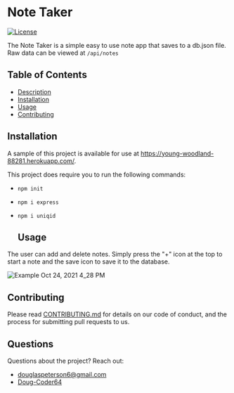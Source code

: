 
  # Note Taker
  
  [![License](https://img.shields.io/badge/License-MIT-blue.svg)](https://opensource.org/licenses/MIT)

  The Note Taker is a simple easy to use note app that saves to a db.json file. Raw data can be viewed at `/api/notes`
  
  ## Table of Contents
 * [Description](#Note_Taker)
* [Installation](#Installation)
* [Usage](#Usage)
* [Contributing](#Contributing)
 
 
  
## Installation 
 A sample of this project is available for use at https://young-woodland-88281.herokuapp.com/.
 
This project does require you to run the following commands:
 
* `npm init`
* `npm i express` 
* `npm i uniqid`

  ## Usage 
 The user can add and delete notes. Simply press the "+" icon at the top to start a note and the save icon to save it to the database.
 
![Example Oct 24, 2021 4_28 PM ](https://user-images.githubusercontent.com/85598391/138613712-3cb3d1f3-4388-44fc-a0f6-6c17264c6a6b.gif)

## Contributing

Please read [CONTRIBUTING.md](https://github.com/Doug-Coder64/Note-Taker/blob/main/CONTRIBUTING.md) for details on our code of conduct, and the process for submitting pull requests to us.

## Questions
Questions about the project?
Reach out:

- [douglaspeterson6@gmail.com](mailto:douglaspeterson6@gmail.com)
- [Doug-Coder64](https://github.com/Doug-Coder64)
